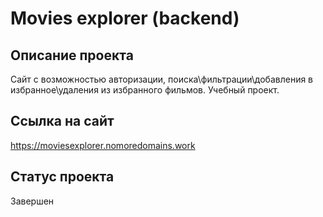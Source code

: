 # Movies explorer (backend)

## Описание проекта

Сайт с возможностью авторизации, поиска\фильтрации\добавления в избранное\удаления из избранного фильмов. Учебный проект.

## Ссылка на сайт

https://moviesexplorer.nomoredomains.work

## Статус проекта

Завершен
